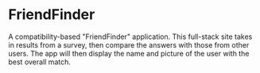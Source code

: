 # FriendFinder
A compatibility-based "FriendFinder" application. This full-stack site takes in results from a survey, then compare the answers with those from other users. The app will then display the name and picture of the user with the best overall match.
